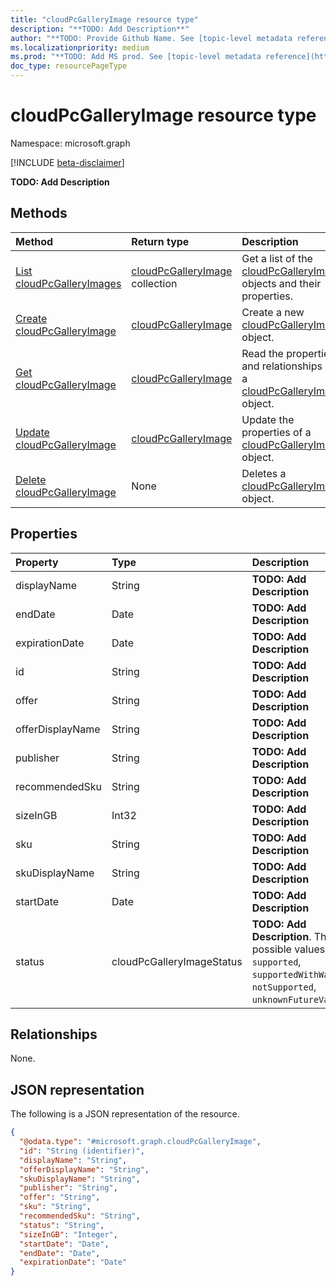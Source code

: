 ```yaml
---
title: "cloudPcGalleryImage resource type"
description: "**TODO: Add Description**"
author: "**TODO: Provide Github Name. See [topic-level metadata reference](https://msgo.azurewebsites.net/add/document/guidelines/metadata.html#topic-level-metadata)**"
ms.localizationpriority: medium
ms.prod: "**TODO: Add MS prod. See [topic-level metadata reference](https://msgo.azurewebsites.net/add/document/guidelines/metadata.html#topic-level-metadata)**"
doc_type: resourcePageType
---
```


# cloudPcGalleryImage resource type

Namespace: microsoft.graph

[!INCLUDE [beta-disclaimer](../../includes/beta-disclaimer.md)]

**TODO: Add Description**

## Methods
|Method|Return type|Description|
|:---|:---|:---|
|[List cloudPcGalleryImages](../api/cloudpcgalleryimage-list.md)|[cloudPcGalleryImage](../resources/cloudpcgalleryimage.md) collection|Get a list of the [cloudPcGalleryImage](../resources/cloudpcgalleryimage.md) objects and their properties.|
|[Create cloudPcGalleryImage](../api/cloudpcgalleryimage-create.md)|[cloudPcGalleryImage](../resources/cloudpcgalleryimage.md)|Create a new [cloudPcGalleryImage](../resources/cloudpcgalleryimage.md) object.|
|[Get cloudPcGalleryImage](../api/cloudpcgalleryimage-get.md)|[cloudPcGalleryImage](../resources/cloudpcgalleryimage.md)|Read the properties and relationships of a [cloudPcGalleryImage](../resources/cloudpcgalleryimage.md) object.|
|[Update cloudPcGalleryImage](../api/cloudpcgalleryimage-update.md)|[cloudPcGalleryImage](../resources/cloudpcgalleryimage.md)|Update the properties of a [cloudPcGalleryImage](../resources/cloudpcgalleryimage.md) object.|
|[Delete cloudPcGalleryImage](../api/cloudpcgalleryimage-delete.md)|None|Deletes a [cloudPcGalleryImage](../resources/cloudpcgalleryimage.md) object.|

## Properties
|Property|Type|Description|
|:---|:---|:---|
|displayName|String|**TODO: Add Description**|
|endDate|Date|**TODO: Add Description**|
|expirationDate|Date|**TODO: Add Description**|
|id|String|**TODO: Add Description**|
|offer|String|**TODO: Add Description**|
|offerDisplayName|String|**TODO: Add Description**|
|publisher|String|**TODO: Add Description**|
|recommendedSku|String|**TODO: Add Description**|
|sizeInGB|Int32|**TODO: Add Description**|
|sku|String|**TODO: Add Description**|
|skuDisplayName|String|**TODO: Add Description**|
|startDate|Date|**TODO: Add Description**|
|status|cloudPcGalleryImageStatus|**TODO: Add Description**. The possible values are: `supported`, `supportedWithWarning`, `notSupported`, `unknownFutureValue`.|

## Relationships
None.

## JSON representation
The following is a JSON representation of the resource.
<!-- {
  "blockType": "resource",
  "keyProperty": "id",
  "@odata.type": "microsoft.graph.cloudPcGalleryImage",
  "openType": false
}
-->
``` json
{
  "@odata.type": "#microsoft.graph.cloudPcGalleryImage",
  "id": "String (identifier)",
  "displayName": "String",
  "offerDisplayName": "String",
  "skuDisplayName": "String",
  "publisher": "String",
  "offer": "String",
  "sku": "String",
  "recommendedSku": "String",
  "status": "String",
  "sizeInGB": "Integer",
  "startDate": "Date",
  "endDate": "Date",
  "expirationDate": "Date"
}
```

